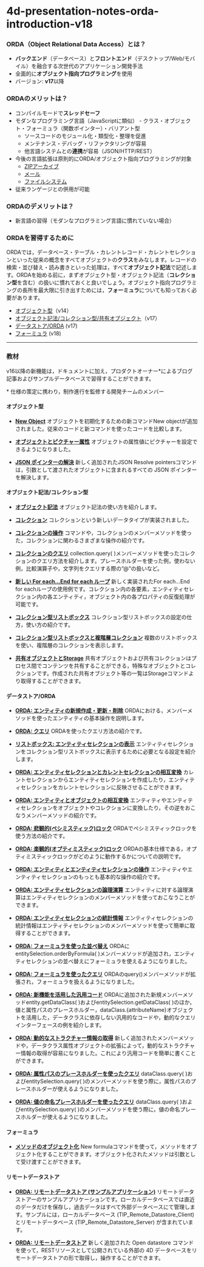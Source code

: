# 4d-presentation-notes-orda-introduction-v18

### ORDA（Object Relational Data Access）とは？

* **バックエンド**（データベース）と**フロントエンド**（デスクトップ/Web/モバイル）を融合する次世代のアプリケーション開発手法
* 全面的に**オブジェクト指向プログラミング**を使用
* バージョン: **v17**以降

### ORDAのメリットは？

* コンパイルモードで**スレッドセーフ**
* モダンなプログラミング言語（JavaScriptに類似） - クラス・オブジェクト・フォーミュラ（関数ポインター）・バリアント型
  * ソースコードのモジュール化・類型化・整理を促進
  * メンテナンス・デバッグ・リファクタリングが容易
  * 他言語システムとの**連携**が容易（JSON/HTTP/REST）
* 今後の言語拡張は原則的にORDA/オブジェクト指向プログラミングが対象
  * [ZIPアーカイブ](https://doc.4d.com/4Dv18/4D/18/About-ZIP-Archives.300-4679649.ja.html)
  * [メール](https://doc.4d.com/4Dv18/4D/18/Mail.302-4504492.ja.html)
  * [ファイルシステム](https://doc.4d.com/4Dv18/4D/18/File-and-folder-object-pathnames.300-4506091.ja.html)
* 従来ランゲージとの併用が可能

### ORDAのデメリットは？

* 新言語の習得（モダンなプログラミング言語に慣れていない場合）

### ORDAを習得するために

ORDAでは，データベース・テーブル・カレントレコード・カレントセレクションといった従来の概念をすべてオブジェクトの**クラス**をみなします。レコードの検索・並び替え・読み書きといった処理は，すべて**オブジェクト記法**で記述します。ORDAを始める前に，まずオブジェクト型・オブジェクト記法（**コレクション型**を含む）の扱いに慣れておくと良いでしょう。オブジェクト指向プログラミングの長所を最大限に引き出すためには，**フォーミュラ**についても知っておく必要があります。

* [オブジェクト型](https://doc.4d.com/4Dv18/4D/18/Structure-of-4D-language-objects.300-4505646.ja.html)（v14）
* [オブジェクト記法/コレクション型/共有オブジェクト](https://doc.4d.com/4Dv18/4D/18/Using-object-notation.300-4505639.ja.html)（v17）
* [データストア/ORDA](https://doc.4d.com/4Dv18/4D/18/Datastores.300-4575757.ja.html) (v17)
* [フォーミュラ](https://doc.4d.com/4Dv18/4D/18/Formula.301-4505749.ja.html) (v18)

---

### 教材

v16以降の新機能は，ドキュメントに加え，プロダクトオーナー\*によるブログ記事およびサンプルデータベースで習得することができます。

\* 仕様の策定に携わり，制作進行を監修する開発チームのメンバー

#### オブジェクト型

* **[New Object](https://github.com/4D-JP/HDI/releases/download/16r3/HDI_NewObject.zip)** オブジェクトを初期化するための新コマンドNew objectが追加されました。従来のコードと新コマンドを使ったコードを比較します。

* **[オブジェクトとピクチャー属性](https://github.com/4D-JP/HDI/releases/download/16r4/HDI_PictureObjectAttribute.zip)** オブジェクトの属性値にピクチャーを設定できるようになりました。

* **[JSON ポインターの解決](https://github.com/4D-JP/HDI/releases/download/16r5/HDI_JSON_Pointer.zip)** 新しく追加されたJSON Resolve pointersコマンドは，引数として渡されたオブジェクトに含まれるすべての JSON ポインターを解決します。

#### オブジェクト記法/コレクション型

* **[オブジェクト記法](https://github.com/4D-JP/HDI/releases/download/16r4/HDI_ObjectNotationDatasource.zip)** オブジェクト記法の使い方を紹介します。

* **[コレクション](https://github.com/4D-JP/HDI/releases/download/16r4/HDI_UseCollections.zip)** コレクションという新しいデータタイプが実装されました。

* **[コレクションの操作](https://github.com/4D-JP/HDI/releases/download/16r6/HDI_Collection_Members.zip)** コマンドや，コレクションのメンバーメソッドを使った，コレクションに関わるさまざまな操作の紹介です。

* **[コレクションのクエリ](https://github.com/4D-JP/HDI/releases/download/16r6/HDI_Collection_Query.zip)** collection.query( )メンバーメソッドを使ったコレクションのクエリ方法を紹介します。プレースホルダーを使った例，使わない例，比較演算子や，文字列をクエリする際の”@”の扱いなど。

* **[新しい For each…End for each ループ](https://github.com/4D-JP/HDI/releases/download/17/HDI_ForEach.zip)** 新しく実装されたFor each...End for eachループの使用例です。コレクション内の各要素，エンティティセレクション内の各エンティティ，オブジェクト内の各プロパティの反復処理が可能です。

* **[コレクション型リストボックス](https://github.com/4D-JP/HDI/releases/download/17/HDI_ListboxCollection.zip)** コレクション型リストボックスの設定の仕方，使い方の紹介です。

* **[コレクション型リストボックスと複階層コレクション](https://github.com/4D-JP/HDI/releases/download/17/HDI_ListBoxCollection_Advanced_v17.zip)** 複数のリストボックスを使い、複階層のコレクションを表示します。

* **[共有オブジェクトとStorage](https://github.com/4D-JP/HDI/releases/download/16r6/HDI_useSharedObjects.zip)** 共有オブジェクトおよび共有コレクションはプロセス間でコンテンツを共有することができる，特殊なオブジェクトとコレクションです。作成された共有オブジェクト等の一覧はStorageコマンドより取得することができます。

#### データストア/ORDA

* **[ORDA: エンティティの新規作成・更新・削除](https://github.com/4D-JP/HDI/releases/download/17/HDI_ORDA_CRUD.zip)** ORDAにおける，メンバーメソッドを使ったエンティティの基本操作を説明します。

* **[ORDA: クエリ](https://github.com/4D-JP/HDI/releases/download/17/HDI_ORDA_Query.zip)** ORDAを使ったクエリ方法の紹介です。

* **[リストボックス: エンティティセレクションの表示](https://github.com/4D-JP/HDI/releases/download/17/HDI_EntitySelectionInListbox.zip)** エンティティセレクションをコレクション型リストボックスに表示するために必要となる設定を紹介します。

* **[ORDA: エンティティセレクションとカレントセレクションの相互変換](https://github.com/4D-JP/HDI/releases/download/17/HDI_ORDA_Current_Selection_Bridge.zip)** カレントセレクションからエンティティセレクションを作成したり，エンティティセレクションをカレントセレクションに反映させることができます。

* **[ORDA: エンティティとオブジェクトの相互変換](https://github.com/4D-JP/HDI/releases/download/17/HDI_ORDA_Objects_And_Collections.zip)** エンティティやエンティティセレクションをオブジェクトやコレクションに変換したり，その逆をおこなうメンバーメソッドの紹介です。

* **[ORDA: 悲観的(ペシミスティック)ロック](https://github.com/4D-JP/HDI/releases/download/17/HDI_ORDA_Pessimistic_Lock.zip)** ORDAでペシミスティックロックを使う方法の紹介です。

* **[ORDA: 楽観的(オプティミスティック)ロック](https://github.com/4D-JP/HDI/releases/download/17/HDI_ORDA_Optimistic_Lock.zip)** ORDAの基本仕様である，オプティミスティックロックがどのように動作するかについての説明です。 

* **[ORDA: エンティティとエンティティセレクションの操作](https://github.com/4D-JP/HDI/releases/download/17/HDI_ORDA_Handling_Entities.zip)** エンティティやエンティティセレクションのもっとも基本的な操作の紹介です。

* **[ORDA: エンティティセレクションの論理演算](https://github.com/4D-JP/HDI/releases/download/17/HDI_ORDA_Logical_Operators.zip)** エンティティに対する論理演算はエンティティセレクションのメンバーメソッドを使っておこなうことができます。

* **[ORDA: エンティティセレクションの統計情報](https://github.com/4D-JP/HDI/releases/download/17/HDI_ORDA_Statistics.zip)** エンティティセレクションの統計情報はエンティティセレクションのメンバーメソッドを使って簡単に取得することができます。

* **[ORDA: フォーミュラを使った並べ替え](https://github.com/4D-JP/HDI/releases/download/17r6/HDI_Order_ByFormula.zip)** ORDAにentitySelection.orderByFormula( )メンバーメソッドが追加され，エンティティセレクションの並べ替えにフォーミュラを使えるようになりました。

* **[ORDA: フォーミュラを使ったクエリ](https://github.com/4D-JP/HDI/releases/download/17r6/HDI_Query_ByFormula.zip)** ORDAのquery()メンバーメソッドが拡張され，フォーミュラを扱えるようになりました。

* **[ORDA: 新機能を活用した汎用コード](https://github.com/4D-JP/HDI/releases/download/17r5/ORDA_Dynamic_Code.zip)** ORDAに追加された新規メンバーメソッドentity.getDataClass( )およびentitySelection.getDataClass( )のほか，値と属性パスのプレースホルダー，dataClass.{attributeName}オブジェクトを活用した，データクラスに依存しない汎用的なコードや，動的なクエリインターフェースの例を紹介します。

* **[ORDA: 動的なストラクチャー情報の取得](https://github.com/4D-JP/HDI/releases/download/17r5/HDI_Database_Info.zip)** 新しく追加されたメンバーメソッドや，データクラス属性オブジェクトの拡張によって，動的なストラクチャー情報の取得が容易になりました。これにより汎用コードを簡単に書くことができます。

* **[ORDA: 属性パスのプレースホルダーを使ったクエリ](https://github.com/4D-JP/HDI/releases/download/17r5/HDI_PlaceHolders_AttributePaths.zip)** dataClass.query( )およびentitySelection.query( )のメンバーメソッドを使う際に，属性パスのプレースホルダーが使えるようになりました。

* **[ORDA: 値の命名プレースホルダーを使ったクエリ](https://github.com/4D-JP/HDI/releases/download/17r5/HDI_PlaceHolders_Values.zip)** dataClass.query( )およびentitySelection.query( )のメンバーメソッドを使う際に，値の命名プレースホルダーが使えるようになりました。

#### フォーミュラ 

* **[メソッドのオブジェクト化](https://github.com/4D-JP/HDI/releases/download/17r3/HDI_NewFormula.zip)** New formulaコマンドを使って，メソッドをオブジェクト化することができます。オブジェクト化されたメソッドは引数として受け渡すことができます。

#### リモートデータストア

* **[ORDA: リモートデータストア (サンプルアプリケーション)](https://github.com/4D-JP/HDI/releases/download/18/TIP_Remote_Datastore.zip)** リモートデータストアーのサンプルアプリケーションです。ローカルデータベースでは直近のデータだけを保存し，過去データはすべて外部データベースにて管理します。サンプルには，ローカルデータベース (TIP_Remote_Datastore_Client) とリモートデータベース (TIP_Remote_Datastore_Server) が含まれています。

* **[ORDA: リモートデータストア](https://github.com/4D-JP/HDI/releases/download/18/HDI_Remote_Datastore.zip)** 新しく追加された Open datastore コマンドを使って，RESTリソースとして公開されている外部の 4D データベースをリモートデータストアの形で取得し，操作することができます。
